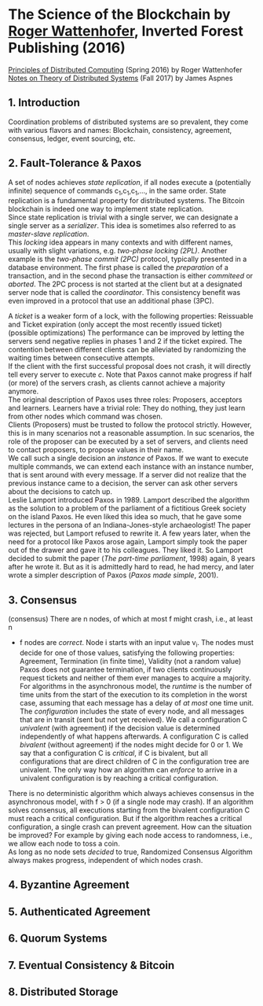 # The Science of the Blockchain by [Roger Wattenhofer][author], Inverted Forest Publishing (2016)

[Principles of Distributed Computing][principles_of_distributed_computing]
 (Spring 2016) by Roger Wattenhofer<br>
[Notes on Theory of Distributed Systems][notes_on_theory_of_distributed_systems]
 (Fall 2017) by James Aspnes

[author]: https://disco.ethz.ch/members/wroger
[principles_of_distributed_computing]: https://disco.ethz.ch/courses/podc_allstars/lecture/podc.pdf
[notes_on_theory_of_distributed_systems]: http://www.cs.yale.edu/homes/aspnes/classes/465/notes.pdf

## 1. Introduction

Coordination problems of distributed systems are so prevalent, they come with
 various flavors and names: Blockchain, consistency, agreement, consensus,
 ledger, event sourcing, etc.

## 2. Fault-Tolerance & Paxos

A set of nodes achieves *state replication*, if all nodes execute a (potentially
 infinite) sequence of commands c<sub>1</sub>,c<sub>1</sub>,c<sub>1</sub>,...,
 in the same order. State replication is a fundamental property for distributed
 systems. The Bitcoin blockchain is indeed one way to implement state
 replication.<br>
Since state replication is trivial with a single server, we can designate a
 single server as a *serializer*. This idea is sometimes also referred to as
 *master-slave replication*.<br>
This *locking* idea appears in many contexts and with different names, usually
 with slight variations, e.g. *two-phase locking (2PL)*. Another example is the
 *two-phase commit (2PC)* protocol, typically presented in a database
 environment. The first phase is called the *preparation* of a transaction, and
 in the second phase the transaction is either *commiteed* or *aborted*. The 2PC
 process is not started at the client but at a designated server node that is
 called the *coordinator*. This consistency benefit was even improved in a
 protocol that use an additional phase (3PC).

A *ticket* is a weaker form of a lock, with the following properties: Reissuable
 and Ticket expiration (only accept the most recently issued ticket)<br>
(possible optimizations) The performance can be improved by letting the servers
 send negative replies in phases 1 and 2 if the ticket expired. The contention
 between different clients can be alleviated by randomizing the waiting times
 between consecutive attempts.<br>
If the client with the first successful proposal does not crash, it will
 directly tell every server to execute *c*. Note that Paxos cannot make progress
 if half (or more) of the servers crash, as clients cannot achieve a majority
 anymore.<br>
The original description of Paxos uses three roles: Proposers, acceptors and
 learners. Learners have a trivial role: They do nothing, they just learn from
 other nodes which command was chosen.<br>
Clients (Proposers) must be trusted to follow the protocol strictly. However,
 this is in many scenarios not a reasonable assumption. In suc scenarios, the
 role of the proposer can be executed by a set of servers, and clients need to
 contact proposers, to propose values in their name.<br>
We call such a single decision an *instance* of Paxos. If we want to execute
 multiple commands, we can extend each instance with an instance number, that is
 sent around with every message. If a server did not realize that the previous
 instance came to a decision, the server can ask other servers about the
 decisions to catch up.<br>
Leslie Lamport introduced Paxos in 1989. Lamport described the algorithm as the
 solution to a problem of the parliament of a fictitious Greek society on the
 island Paxos. He even liked this idea so much, that he gave some lectures in
 the persona of an Indiana-Jones-style archaeologist! The paper was rejected,
 but Lamport refused to rewrite it. A few years later, when the need for a
 protocol like Paxos arose again, Lamport simply took the paper out of the
 drawer and gave it to his colleagues. They liked it. So Lamport decided to
 submit the paper (*The part-time parliament*, 1998) again, 8 years after he
 wrote it. But as it is admittedly hard to read, he had mercy, and later wrote a
 simpler description of Paxos (*Paxos made simple*, 2001).

## 3. Consensus

(consensus) There are n nodes, of which at most f might crash, i.e., at least n
 - f nodes are *correct*. Node i starts with an input value v<sub>i</sub>. The
 nodes must decide for one of those values, satisfying the following properties:
 Agreement, Termination (in finite time), Validity (not a random value)<br>
Paxos does not guarantee termination, if two clients continuously request
 tickets and neither of them ever manages to acquire a majority.<br>
For algorithms in the asynchronous model, the *runtime* is the number of time
 units from the start of the execution to its completion in the worst case,
 assuming that each message has a delay of *at most* one time unit.<br>
The *configuration* includes the state of every node, and all messages that are
 in transit (sent but not yet received). We call a configuration C *univalent*
 (with agreement) if the decision value is determined independently of what
 happens afterwards. A configuration C is called *bivalent* (without agreement)
 if the nodes might decide for 0 or 1. We say that a configuration C is
 *critical*, if C is bivalent, but all configurations that are direct children
 of C in the configuration tree are univalent. The only way how an algorithm can
 *enforce* to arrive in a univalent configuration is by reaching a critical
 configuration.

There is no deterministic algorithm which always achieves consensus in the
 asynchronous model, with f > 0 (if a single node may crash). If an algorithm
 solves consensus, all executions starting from the bivalent configuration C
 must reach a critical configuration. But if the algorithm reaches a critical
 configuration, a single crash can prevent agreement. How can the situation be
 improved? For example by giving each node access to randomness, i.e., we allow
 each node to toss a coin.<br>
As long as no node sets *decided* to true, Randomized Consensus Algorithm always
 makes progress, independent of which nodes crash.

## 4. Byzantine Agreement

## 5. Authenticated Agreement

## 6. Quorum Systems

## 7. Eventual Consistency & Bitcoin

## 8. Distributed Storage

